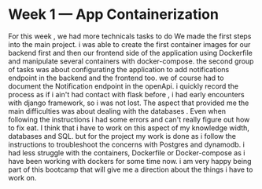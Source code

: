 # Week 1 — App Containerization
For this week , we had more technicals tasks to do
We made the first steps into the main project.
i was able to create the first container images for our backend first and then our frontend side of the application using Dockerfile and manipulate several containers with docker-compose.
the second group of tasks was about configurating the application to add notifications endpoint in the backend and the frontend too.
we of course had to document the Notification endpoint in the openApi. i  quickly record the process as if i ain't had contact with flask before , i had early encounters with django framework, so i was not lost.
The aspect that provided me the main difficulties was about dealing with the databases . Even when following the instructions i had some errors and can't really figure out how to fix eat.  I  think that i have to work on this aspect of my knowledge width, databases and SQL. but for the project my work is done as i follow the instructions to troubleshoot the concerns with Postgres and dynamodb.
i had less struggle with the containers, Dockerfile or Docker-compose as i have been working with dockers for some time now. 
i am very happy being part of this bootcamp that will  give me a direction about the things i have to work on.